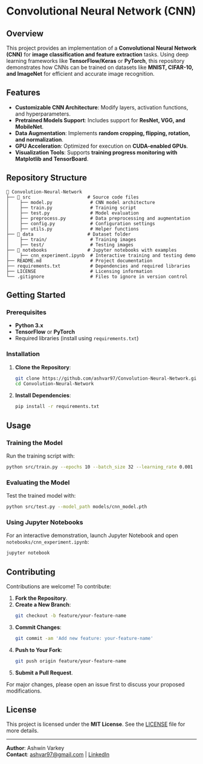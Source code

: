 # Convolutional Neural Network (CNN)

## Overview
This project provides an implementation of a **Convolutional Neural Network (CNN)** for **image classification and feature extraction** tasks. Using deep learning frameworks like **TensorFlow/Keras** or **PyTorch**, this repository demonstrates how CNNs can be trained on datasets like **MNIST, CIFAR-10, and ImageNet** for efficient and accurate image recognition.

## Features
- **Customizable CNN Architecture**: Modify layers, activation functions, and hyperparameters.
- **Pretrained Models Support**: Includes support for **ResNet, VGG, and MobileNet**.
- **Data Augmentation**: Implements **random cropping, flipping, rotation, and normalization**.
- **GPU Acceleration**: Optimized for execution on **CUDA-enabled GPUs**.
- **Visualization Tools**: Supports **training progress monitoring with Matplotlib and TensorBoard**.

## Repository Structure
```
📂 Convolution-Neural-Network
├── 📂 src                     # Source code files
│    ├── model.py              # CNN model architecture
│    ├── train.py              # Training script
│    ├── test.py               # Model evaluation
│    ├── preprocess.py         # Data preprocessing and augmentation
│    ├── config.py             # Configuration settings
│    ├── utils.py              # Helper functions
├── 📂 data                    # Dataset folder
│    ├── train/                # Training images
│    ├── test/                 # Testing images
├── 📂 notebooks               # Jupyter notebooks with examples
│    ├── cnn_experiment.ipynb  # Interactive training and testing demo
├── README.md                  # Project documentation
├── requirements.txt           # Dependencies and required libraries
├── LICENSE                    # Licensing information
└── .gitignore                 # Files to ignore in version control
```

## Getting Started
### Prerequisites
- **Python 3.x**
- **TensorFlow** or **PyTorch**
- Required libraries (install using `requirements.txt`)

### Installation
1. **Clone the Repository**:
   ```bash
   git clone https://github.com/ashvar97/Convolution-Neural-Network.git
   cd Convolution-Neural-Network
   ```
2. **Install Dependencies**:
   ```bash
   pip install -r requirements.txt
   ```

## Usage
### Training the Model
Run the training script with:
```bash
python src/train.py --epochs 10 --batch_size 32 --learning_rate 0.001
```

### Evaluating the Model
Test the trained model with:
```bash
python src/test.py --model_path models/cnn_model.pth
```

### Using Jupyter Notebooks
For an interactive demonstration, launch Jupyter Notebook and open `notebooks/cnn_experiment.ipynb`:
```bash
jupyter notebook
```

## Contributing
Contributions are welcome! To contribute:
1. **Fork the Repository**.
2. **Create a New Branch**:
   ```bash
   git checkout -b feature/your-feature-name
   ```
3. **Commit Changes**:
   ```bash
   git commit -am 'Add new feature: your-feature-name'
   ```
4. **Push to Your Fork**:
   ```bash
   git push origin feature/your-feature-name
   ```
5. **Submit a Pull Request**.

For major changes, please open an issue first to discuss your proposed modifications.

## License
This project is licensed under the **MIT License**. See the [LICENSE](LICENSE) file for more details.

---
**Author**: Ashwin Varkey  
**Contact**: [ashvar97@gmail.com](mailto:ashvar97@gmail.com) | [LinkedIn](https://www.linkedin.com/in/ashvar97/)
